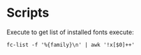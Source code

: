 # Scripts

Execute to get list of installed fonts execute:

  `fc-list -f '%{family}\n' | awk '!x[$0]++'`
